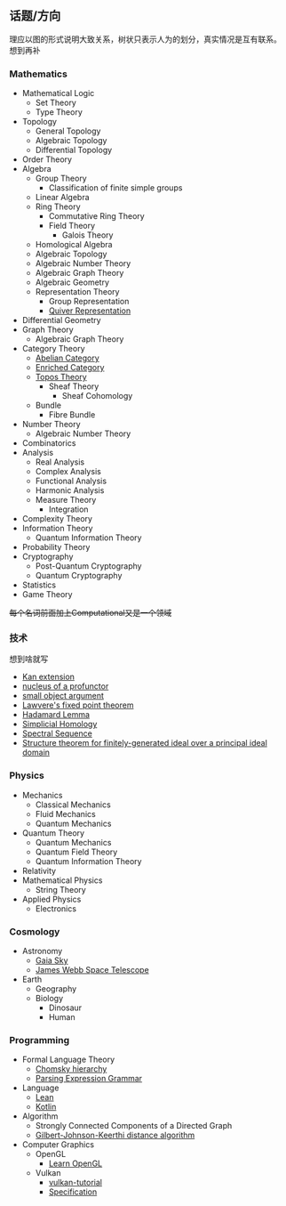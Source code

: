 ## 话题/方向
理应以图的形式说明大致关系，树状只表示人为的划分，真实情况是互有联系。
想到再补

### Mathematics
* Mathematical Logic
  * Set Theory
  * Type Theory
* Topology
  * General Topology
  * Algebraic Topology
  * Differential Topology
* Order Theory
* Algebra   
  * Group Theory
    * Classification of finite simple groups  
  * Linear Algebra
  * Ring Theory
    * Commutative Ring Theory
    * Field Theory
      * Galois Theory
  * Homological Algebra
  * Algebraic Topology
  * Algebraic Number Theory
  * Algebraic Graph Theory
  * Algebraic Geometry
  * Representation Theory
    * Group Representation
    * [Quiver Representation](https://ncatlab.org/nlab/show/quiver+representation)
* Differential Geometry
* Graph Theory
  * Algebraic Graph Theory
* Category Theory
  * [Abelian Category](https://ncatlab.org/nlab/show/abelian+category)
  * [Enriched Category](https://ncatlab.org/nlab/show/enriched+category)
  * [Topos Theory](https://ncatlab.org/nlab/show/topos)
    * Sheaf Theory
      * Sheaf Cohomology
  * Bundle
    * Fibre Bundle
* Number Theory
  * Algebraic Number Theory
* Combinatorics
* Analysis
  * Real Analysis
  * Complex Analysis
  * Functional Analysis
  * Harmonic Analysis
  * Measure Theory
    * Integration 
* Complexity Theory
* Information Theory
  * Quantum Information Theory
* Probability Theory
* Cryptography
  * Post-Quantum Cryptography
  * Quantum Cryptography
* Statistics
* Game Theory

~~每个名词前面加上Computational又是一个领域~~

### 技术
想到啥就写
* [Kan extension](https://ncatlab.org/nlab/show/Kan+extension)
* [nucleus of a profunctor](https://ncatlab.org/nlab/show/nucleus+of+a+profunctor)
* [small object argument](https://ncatlab.org/nlab/show/small+object+argument)
* [Lawvere's fixed point theorem](https://ncatlab.org/nlab/show/Lawvere%27s+fixed+point+theorem)
* [Hadamard Lemma](https://ncatlab.org/nlab/show/Hadamard+lemma)
* [Simplicial Homology](https://ncatlab.org/nlab/show/simplicial+homology)
* [Spectral Sequence](https://ncatlab.org/nlab/show/spectral+sequence)
* [Structure theorem for finitely-generated ideal over a principal ideal domain](https://en.wikipedia.org/wiki/Structure_theorem_for_finitely_generated_modules_over_a_principal_ideal_domain)


### Physics
* Mechanics
  * Classical Mechanics
  * Fluid Mechanics
  * Quantum Mechanics
* Quantum Theory
  * Quantum Mechanics
  * Quantum Field Theory
  * Quantum Information Theory
* Relativity
* Mathematical Physics
  * String Theory
* Applied Physics
  * Electronics

### Cosmology
* Astronomy
  * [Gaia Sky](https://zah.uni-heidelberg.de/gaia/outreach/gaiasky)
  * [James Webb Space Telescope](https://www.jwst.nasa.gov/)
* Earth
  * Geography 
  * Biology 
    * Dinosaur
    * Human

### Programming
* Formal Language Theory
  * [Chomsky hierarchy](https://en.wikipedia.org/wiki/Chomsky_hierarchy)
  * [Parsing Expression Grammar](https://en.wikipedia.org/wiki/Parsing_expression_grammar)
* Language
  * [Lean](https://leanprover.github.io/lean4/doc/)
  * [Kotlin](https://kotlinlang.org/)
* Algorithm
  * Strongly Connected Components of a Directed Graph 
  * [Gilbert-Johnson-Keerthi distance algorithm](https://en.wikipedia.org/wiki/Gilbert%E2%80%93Johnson%E2%80%93Keerthi_distance_algorithm)
* Computer Graphics
  * OpenGL
    * [Learn OpenGL](https://learnopengl.com/)
  * Vulkan
    * [vulkan-tutorial](https://vulkan-tutorial.com/)
    * [Specification](https://registry.khronos.org/vulkan/specs/1.3-extensions/html/vkspec.html)